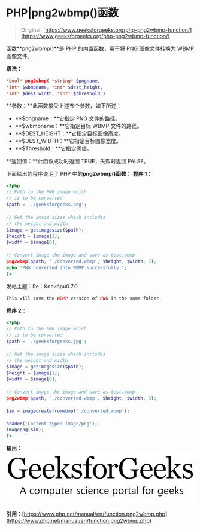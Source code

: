 # PHP|png2wbmp()函数

> Original: [https://www.geeksforgeeks.org/php-png2wbmp-function/](https://www.geeksforgeeks.org/php-png2wbmp-function/)

函数**png2wbmp()**是 PHP 的内置函数，用于将 PNG 图像文件转换为 WBMP 图像文件。

**语法：**

```php
*bool* png2wbmp( *string* $pngname, 
*int* $wbmpname, *int* $dest_height, 
*int* $dest_width, *int* $threshold )
```

**参数：**此函数接受上述五个参数，如下所述：

*   **$pngname：**它指定 PNG 文件的路径。
*   **$wbmpname：**它指定目标 WBMP 文件的路径。
*   **$DEST_HEIGHT：**它指定目标图像高度。
*   **$DEST_WIDTH：**它指定目标图像宽度。
*   **$Threshold：**它指定阈值。

**返回值：**此函数成功时返回 TRUE，失败时返回 FALSE。

下面给出的程序说明了 PHP 中的**png2wbmp()函数**：
**程序 1：**

```php
<?php
// Path to the PNG image which
// is to be converted
$path = './geeksforgeeks.png';

// Get the image sizes which includes
// the height and width
$image = getimagesize($path);
$height = $image[1];
$width = $image[0];

// Convert image the image and save as test.wbmp
png2wbmp($path, './converted.wbmp', $height, $width, 5);
echo 'PNG converted into WBMP successfully.';
?>
```

发帖主题：Re：Колибри0.7.0

```php
This will save the WBMP version of PNG in the same folder.
```

**程序 2：**

```php
<?php
// Path to the PNG image which
// is to be converted
$path = './geeksforgeeks.jpg';

// Get the image sizes which includes
// the height and width
$image = getimagesize($path);
$height = $image[1];
$width = $image[0];

// Convert image the image and save as test.wbmp
png2wbmp($path, './converted.wbmp', $height, $width, 3);

$im = imagecreatefromwbmp('./converted.wbmp');

header('Content-type: image/png');
imagepng($im);
?>
```

**输出：**
![](img/82c2477bfc831c58f9a66d8af3e4d95e.png)

**引用：**[https://www.php.net/manual/en/function.png2wbmp.php](https://www.php.net/manual/en/function.png2wbmp.php)